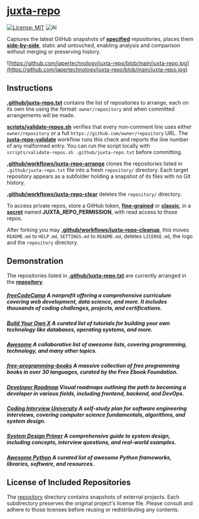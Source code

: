 # [**juxta-repo**](https://github.com/japertechnology/juxta-repo)

[![License: MIT](https://img.shields.io/badge/License-MIT-yellow.svg)](https://opensource.org/licenses/MIT) ![AI](https://img.shields.io/badge/Assisted-Development-2b2bff?logo=openai&logoColor=white)

Captures the latest GitHub snapshots of [**specified**](.github/juxta-repo.txt) repositories, places them [**side-by-side**](repository/), static and untouched, enabling analysis and comparison without merging or preserving history.

![https://github.com/japertechnology/juxta-repo/blob/main/juxta-repo.jpg](https://github.com/japertechnology/juxta-repo/blob/main/juxta-repo.jpg)

## Instructions

[**.github/juxta-repo.txt**](.github/juxta-repo.txt) contains the list of repositories to arrange, each on its own line using the format: `owner/repository` and when committed arrangements will be made.

[**scripts/validate-repos.sh**](scripts/validate-repos.sh) verifies that every non-comment line uses either `owner/repository` or a full `https://github.com/owner/repository` URL. The [**juxta-repo-validate**](.github/workflows/juxta-repo-validate.yml) workflow runs this check and reports the line number of any malformed entry. You can run the script locally with `scripts/validate-repos.sh .github/juxta-repo.txt` before committing.

[**.github/workflows/juxta-repo-arrange**](.github/workflows/juxta-repo-arrange.yml) clones the repositories listed in `.github/juxta-repo.txt` file into a fresh `repository/` directory. Each target repository appears as a subfolder holding a snapshot of its files with no Git history.
 
[**.github/workflows/juxta-repo-clear**](.github/workflows/juxta-repo-clear.yml) deletes the `repository/` directory.

To access private repos, store a GitHub token, [**fine-grained**](https://github.com/settings/personal-access-tokens) or [**classic**](https://github.com/settings/tokens), in a [**secret**](/settings/secrets/actions) named **JUXTA_REPO_PERMISSION**, with read access to those repos.

After forking you may [**.github/workflows/juxta-repo-cleanup**](.github/workflows/juxta-repo-cleanup.yml), this moves `README.md` to `HELP.md`, `SETTINGS.md` to `README.md`, deletes `LICENSE.md`, the logo and the `repository` directory.

## Demonstration

The repositories listed in [**.github/juxta-repo.txt**](.github/juxta-repo.txt) are currently arranged in the [**repository**](repository/).

##### [freeCodeCamp](https://github.com/freeCodeCamp/freeCodeCamp) A nonprofit offering a comprehensive curriculum covering web development, data science, and more. It includes thousands of coding challenges, projects, and certifications.

##### [Build Your Own X](https://github.com/codecrafters-io/build-your-own-x) A curated list of tutorials for building your own technology like databases, operating systems, and more.

##### [Awesome](https://github.com/sindresorhus/awesome) A collaborative list of awesome lists, covering programming, technology, and many other topics.

##### [free-programming-books](https://github.com/EbookFoundation/free-programming-books) A massive collection of free programming books in over 30 languages, curated by the Free Ebook Foundation.

##### [Developer Roadmap](https://github.com/kamranahmedse/developer-roadmap) Visual roadmaps outlining the path to becoming a developer in various fields, including frontend, backend, and DevOps.

##### [Coding Interview University](https://github.com/jwasham/coding-interview-university) A self-study plan for software engineering interviews, covering computer science fundamentals, algorithms, and system design.

##### [System Design Primer](https://github.com/donnemartin/system-design-primer) A comprehensive guide to system design, including concepts, interview questions, and real-world examples.

##### [Awesome Python](https://github.com/vinta/awesome-python) A curated list of awesome Python frameworks, libraries, software, and resources.

## License of Included Repositories

The [repository](repository/) directory contains snapshots of external projects. Each subdirectory preserves the original project's license file. Please consult and adhere to those licenses before reusing or redistributing any contents.
